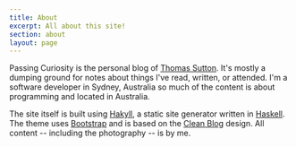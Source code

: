```yaml
---
title: About
excerpt: All about this site!
section: about
layout: page
---
```


Passing Curiosity is the personal blog of [Thomas Sutton][me]. It's mostly
a dumping ground for notes about things I've read, written, or attended. I'm
a software developer in Sydney, Australia so much of the content is about
programming and located in Australia.

The site itself is built using [Hakyll][], a static site generator written in
[Haskell][]. The theme uses [Bootstrap][] and is based on the [Clean Blog][]
design. All content -- including the photography -- is by me.

[me]: http://thomas-sutton.id.au/
[Hakyll]: http://jaspervdj.be/hakyll/
[Haskell]: https://www.haskell.org/
[Bootstrap]: http://getbootstrap.com/
[Clean Blog]: http://startbootstrap.com/template-overviews/clean-blog/
